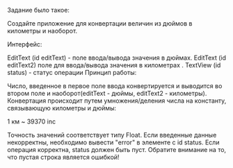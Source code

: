 Задание было такое:

Создайте приложение для конвертации величин из дюймов в километры и наоборот.

Интерфейс:

EditText (id editText) - поле ввода/вывода значения в дюймах. EditText (id editText2) поле для ввода/вывода значения в километрах . TextView (id status) - статус операции Принцип работы:

Число, введенное в первое поле ввода конвертируется и выводится во втором поле и наоборот(editText - дюймы, editText2 - километры). Конвертация происходит путем умножения/деления числа на константу, связывающую километры и дюймы:

1 км ~ 39370 inc

Точность значений соответствует типу Float. Если введенные данные некорректны, необходимо вывести "error" в элементе с id status. Если операция корректна, status должен быть пуст. Обратите внимание на то, что пустая строка является ошибкой!
